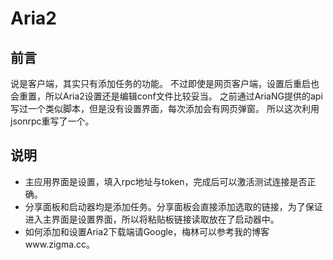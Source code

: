 # Aria2

## 前言
说是客户端，其实只有添加任务的功能。
不过即使是网页客户端，设置后重启也会重置，所以Aria2设置还是编辑conf文件比较妥当。
之前通过AriaNG提供的api写过一个类似脚本，但是没有设置界面，每次添加会有网页弹窗。
所以这次利用jsonrpc重写了一个。

## 说明
*  主应用界面是设置，填入rpc地址与token，完成后可以激活测试连接是否正确。
*  分享面板和启动器均是添加任务。分享面板会直接添加选取的链接，为了保证进入主界面是设置界面，所以将粘贴板链接读取放在了启动器中。
*  如何添加和设置Aria2下载端请Google，梅林可以参考我的博客www.zigma.cc。
